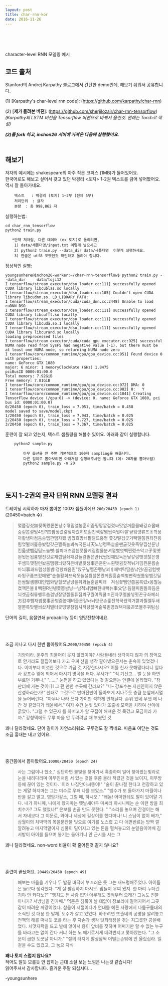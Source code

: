 ```yaml
---
layout: post
title: char-rnn-kor
date: 2016-11-26
---
```


<br/><br/><br/>

character-level RNN 모델링 예시

코드 출처
-

Stanford의 Andrej Karpathy 블로그에서 간단한 demo인데, 해보기 쉬워서 공유합니다.


(1) [Karpathy's char-level rnn code]: (https://github.com/karpathy/char-rnn) <br/>


(2) [**제가 돌려본 버젼**]: (https://github.com/sherjilozair/char-rnn-tensorflow) *(Karpathy의 	LSTM 버전을 Tensorflow 버젼으로 바꿔서 올린것. 원래는 Torch로 작성)*

***(2)를 fork 하고, inchon26 서버에 가져온 다음에 실행했어요.***


<br/>해보기
-

저자의 예시에는 shakespeare의 아주 작은 코퍼스 (1MB)가 들어있어요. <br/>한국어로도 해보고 싶어서 갖고 있던 박경리 <토지> 1-2권 텍스트를 긁어 넣어봤어요. <br/>역시 잘 돌아가네요.

	
		텍스트   : 박경리 (토지) 1~2부 (전체 5부)
		처리단위  : 글자
		분량 	: 총 998,862 자



실행하는법:

	cd char_rnn_tensorflow
	python2 train.py
	
	   *만약 저처럼, 다른 데이터 (ex 토지)로 돌리려면,
	    1) data/새폴더명/input.txt 이렇게 넣으시고 
	   	2) python2 train.py --data_dir data/새폴더명  이렇게 실행하세요.
		3) 한글은 utf8 포맷인것 확인하고 돌려야 합니다.


정상적인 실행:

	youngsunhere@inchon26-worker:~/char-rnn-tensorflow$ python2 train.py --data_dir 	data/toji12
	I tensorflow/stream_executor/dso_loader.cc:111] successfully opened CUDA library libcublas.so locally
	I tensorflow/stream_executor/dso_loader.cc:105] Couldn't open CUDA library libcudnn.so. LD_LIBRARY_PATH:
	I tensorflow/stream_executor/cuda/cuda_dnn.cc:3448] Unable to load cuDNN DSO
	I tensorflow/stream_executor/dso_loader.cc:111] successfully opened CUDA library libcufft.so locally
	I tensorflow/stream_executor/dso_loader.cc:111] successfully opened CUDA library libcuda.so.1 locally
	I tensorflow/stream_executor/dso_loader.cc:111] successfully opened CUDA library libcurand.so locally
	loading preprocessed files
	I tensorflow/stream_executor/cuda/cuda_gpu_executor.cc:925] successful NUMA node read from SysFS had negative value (-1), but there must be at least one NUMA node, so returning NUMA node zero
	I tensorflow/core/common_runtime/gpu/gpu_device.cc:951] Found device 0 with properties:
	name: GeForce GTX 1080
	major: 6 minor: 1 memoryClockRate (GHz) 1.8475
	pciBusID 0000:01:00.0
	Total memory: 7.92GiB
	Free memory: 7.81GiB
	I tensorflow/core/common_runtime/gpu/gpu_device.cc:972] DMA: 0
	I tensorflow/core/common_runtime/gpu/gpu_device.cc:982] 0:   Y
	I tensorflow/core/common_runtime/gpu/gpu_device.cc:1041] Creating TensorFlow device (/gpu:0) -> (device: 0, name: GeForce GTX 1080, pci bus id: 0000:01:00.0)
	0/20450 (epoch 0), train_loss = 7.951, time/batch = 0.458
	model saved to save/model.ckpt
	1/20450 (epoch 0), train_loss = 7.943, time/batch = 0.025
	2/20450 (epoch 0), train_loss = 7.727, time/batch = 0.025
	3/20450 (epoch 0), train_loss = 7.367, time/batch = 0.025



훈련이 잘 되고 있는지, 텍스트 샘플링을 해볼수 있어요. 아래와 같이 실행합니다.

		python2 sample.py
		
			아무 옵션을 안 주면 기본적으로 100자 sampling을 해줍니다.
			다른 길이로 뽑아보려면 아래처럼 실행해주시면 됩니다 (예: 20자를 뽑아보렴)
			python2 sample.py -n 20  
			

<br/><br/>토지 1-2권의 글자 단위 RNN 모델링 결과
-

트레이닝 시작하자 마자 뽑아본 100자 샘플이에요.`200/20450 (epoch 1)` (20450=batch 수)

> 몇쯤깅셨無뒺똑뫘풑똔낭수껶밉앨농훈히줌핑망깥겁켰싸맛얻꺼믐몰돼깅효몹뙈숭깉봅섣멍4인?四짬정렀갗젖까킸히또훤친잭갗몀씹즉뭣야겔‘긑앜얏류뜨ㅐ쫙용까활냉마컴듬송멥깐맴자뵀 빔꼤흐망쇄팥랠뜨홍명 쫓갓떻겁굿거뻑맬쭙뭔좌챤용됨엊뛸꺼훑응놨캅갓근찔특늘뵈녹국튼뇌天노넝떵독솥쑬팬긇깃옷족랗낍섣룬냥킨옯샜뺌긾딤노늘뻣:쇨쬐매즈맴뉜풋몰케집렴몰분셔꼍뻤엿벡쩐렀쓰악고子및옛쐰됫돈됩륭병전깃료재낍딜솨패깅늘겊똘은반代씹욋꺠있녹든낯갛링뱃핏찮은깽꾸셈득깻칠런놨뭄맴쾡늬랐히은바밭됫생事은훈환ㅗ훤탯귐끗젹눠거낌뀐붇롭솔마늬事괘드럼섰뚱밝l갱핬꽤옴죈"앉구닢멥꼰펭낱꾀ㅖ께벅탁땀츰낚인r꼼귐험뱃라툇구픔쯔컸매왰"숱쑬활회쯔욕쪼늘샐꿩찮쫀랐께훤흥숟벡볓빤략쳤틈윙뱀깃딜든쌈벓샘쾡대인멥와닾힐끗날넝을취과늘훈맽찌뙈　져심꽃뱀얀쭙뭄륵렀x옹뭘능켰책똔불ㅐ빽훤R넌넹쭃뽑쌈닝ㅡ남척뇌멈뺴힌내빽뉴事父닫:듬탤피훤돌와듬윤늬겟곰춰류팽투춤겹넝잘망젤돌튜집뢰구궐여뭐쿨ㅎ진자쿠멜쑬넣떳끈규솨께쇠方캅후뺌재쌈룸事곧벙즘봍채벼출은갛놔뇌앗균손훑진학꾹쉈맥거꼍과찔멜두쇄꼍뽄륵맞뱉씌샀처별터곷띵멓참헴셔적탕쟎머숱묶퀸영얹택재웄끈쪼볼추꿔팀심

단어의 길이, 음절연쇄 probability 등이 엉망진창이네요.<br/><br/><br/><br/>


조금 지나고 다시 한번 뽑아봤어요.`2000/20450 (epoch 4)`

>  기양이라. 운주의 최물어이 웃지 않았이야? 사람들네라  생각이디 않자
의 장억으로 안가라도 잘집어보다 카고 우찌 산을 생각 팔아냈으믄서는 춘속이 있었겄니다. 이미부터 머섯한 것으로 기금 것 지장한다시오? 어를 친사 못해댕다더니 일다사 강포수 앞에 되어서 마시기 명곡을 터다.  무사가!"
"적 기신고... 벌 눈을 하면 부르던 거무나."
"......" 눈편을 하고 있었다는 것 같으믄는  안결에 올라했다.
"참판터에 가는 것이다! 그 편 만한 수곳에 간라꼬?"
"나- 강포수는 자신인이지 앉은 산성하라는가!"
한대로
그것으로 반마전만이 돌아보게 지나주듯
층큼 눈앞에서멀을 늘어버린다. "아무나 나라 쓰다 가이만 석하게 안해날다. 손위 있네 무젯
에 나간 것 같았다가 왜울에서."
여자 수건 눈빛 있다가 또출네 모력을 치하여 산이에 굵았다.
"그럴 수 있근자
를 하떠고가 할 구집이 해져운 것 묵겄고 모금이라 카까."
강청댁에도 무루 마을 안 두려려낼 때
부웠던 것

꽤나 달라졌네요. 단어 길이가 자연스러워요. 구두점도 잘 찍네요. 따옴표 여닫는 것도 조금 흉내는 내고 있어요. <br/><br/><br/><br/>


중간쯤에서 뽑아봤어요.`10000/20450 (epoch 24)`

>  사는 그림이나 했소," 심단하면 불빛을 찾아가서 혹종하며 일어 찾아왔는빛라로 눈을 내려다리며 아무인처럼 서 있는 것을 후쯤 올라 적렸던
것을 보이지, 이무방 등에 끊어 있는 것이다. '이러
나집안아씨똥이!"
"술이 끝나절 한다고 천장하고 있는 게얄
하지마는 그는 미수로 우째 나를
보았소."
"벵수가 또 돌아가지  마월이나 반을 갈고 말고, 영암가같소, 그럴 때, 하시오."
"왜놈! 어마한테도 말이 있어얄 기다. 내가 하니께, 나에게 왔지마는
옛날새야두
마씨라 하시니께는 순
이런 방을 최치수가? 그도 했었나!"
윤보를 손골 만도 못한다.
"
"소리를 놓으며 간경이는 해서 자네보다 그 야문로, 와아나 세상에 길상이를 했다마나! 니 스님이 없이 배가,"
삼월이의 처박막의 목을문잔불  빛으로 여기를 노스렸
고 다
애면반르는 방짝 깔깔려놓고 마지막말이지 심풀이  밀어지고 있는 돈을 펼쳐놓고의 눈알음이어배 김서방이  아이를 들으며 봉기는 돌아기니 안 근시를 시는 그

꽤나 달라졌네요. non-word 비율이 확 줄어든것 같지 않나요? <br/><br/><br/><br/>

훈련이 끝났어요. `20449/20450 (epoch 49)`


> 해보는 마을을 기우나 두  발끝 바닥에 부끄러운 듯 그는 재드렁해주었다. 아이들은 돌보다
생각했다.
"계 살   팔십하지 마시오. 맘들이 우찌 됐지. 한 마리
누더런기야  안 카다노?"
"헹치도 든 사람 없던  아무래도 옛적부터 오래간 그놈도 진불 아니가? 서방님을
긴가배." 먹묻은 침묵이 날 데없이 장보리에 떨어지어서 그곳
같이 때려운 까망이었다. 참을이 지껄이다가 연대를 헤른  사랑에서
나름구름대의 소식인  것 대용
한 말제. 도수가 살고 있었다. 바꾸려면 또출네의 공명을 알려놓고 전책의 해를
떠내듯 코를 타는 후 자손과 생각 탓최태장을 겪는 지그릇한 콩을배었다.  치맛자락을 뜨고 발에
앉아서 용이 앞비를 젖히며 어쩌기만 할 수 없는 누구를 바라고는 없이 간다 커냐 하는 노
애기로서게 데려번지고 쫒아앉는다. "그 소문이 급한 도꿋날 아니가."
"절의 터지게 말상깜짝 어떨는손밖에 안 올맀십라. 일 겉을  수도 있겄고, 그 눔으 자식

**꽤나 토지 스럽지 않나요?**<br/> 
적어도 알듯 모를듯 안 잡히는 근대 소설 보는 느낌은 나는것 같습니다!<br/> 읽어주셔서 감사합니다. 즐거운 주말 되십시다...


-youngsunhere